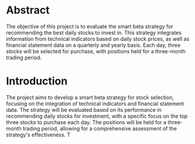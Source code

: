 # Abstract
The objective of this project is to evaluate the smart beta strategy for recommending the best daily stocks to invest in. This strategy integrates information from technical indicators based on daily stock prices, as well as financial statement data on a quarterly and yearly basis. Each day, three stocks will be selected for purchase, with positions held for a three-month trading period.

# Introduction
The project aims to develop a smart beta strategy for stock selection, focusing on the integration of technical indicators and financial statement data. The strategy will be evaluated based on its performance in recommending daily stocks for investment, with a specific focus on the top three stocks to purchase each day. The positions will be held for a three-month trading period, allowing for a comprehensive assessment of the strategy's effectiveness. T